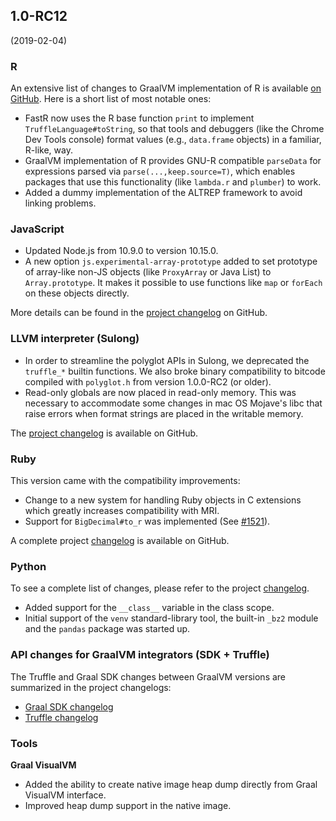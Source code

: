 ## 1.0-RC12
(2019-02-04)

### R
An extensive list of changes to GraalVM implementation of R is available [on GitHub](https://github.com/oracle/fastr/blob/master/CHANGELOG.md#10-rc-12). Here is a short list of most notable ones:

* FastR now uses the R base function `print` to implement `TruffleLanguage#toString`, so that tools and debuggers (like the Chrome Dev Tools console) format values (e.g., `data.frame` objects) in a familiar, R-like, way.
* GraalVM implementation of R provides GNU-R compatible `parseData` for expressions parsed via `parse(...,keep.source=T)`, which enables packages that use this functionality (like `lambda.r` and `plumber`) to work.
* Added a dummy implementation of the ALTREP framework to avoid linking problems.

### JavaScript
* Updated Node.js from 10.9.0 to version 10.15.0.
* A new option `js.experimental-array-prototype` added to set prototype of array-like non-JS objects (like `ProxyArray` or Java List) to `Array.prototype`. It makes it possible to use functions like `map` or `forEach` on these objects directly.

More details can be found in the [project changelog](https://github.com/graalvm/graaljs/blob/master/CHANGELOG.md#version-100-rc12) on GitHub.

### LLVM interpreter (Sulong)
* In order to streamline the polyglot APIs in Sulong, we deprecated the `truffle_*` builtin functions. We also broke binary compatibility to bitcode compiled with `polyglot.h` from version 1.0.0-RC2 (or older).
* Read-only globals are now placed in read-only memory. This was necessary to accommodate some changes in mac OS Mojave's libc that raise errors when format strings are placed in the writable memory.

The [project changelog](https://github.com/oracle/graal/blob/master/sulong/CHANGELOG.md#version-100-rc12) is available on GitHub.

### Ruby
This version came with the compatibility improvements:

* Change to a new system for handling Ruby objects in C extensions which greatly increases compatibility with MRI.
* Support for `BigDecimal#to_r` was implemented (See [#1521](https://github.com/oracle/truffleruby/issues/1521)).

A complete project [changelog](https://github.com/oracle/truffleruby/blob/master/CHANGELOG.md#10-rc-12) is available on GitHub.

### Python
To see a complete list of changes, please refer to the project [changelog](https://github.com/graalvm/graalpython/blob/master/CHANGELOG.md#version-100-rc12).

* Added support for the `__class__` variable in the class scope.
* Initial support of the `venv` standard-library tool, the built-in `_bz2` module and the `pandas` package was started up.

### API changes for GraalVM integrators (SDK + Truffle)
The Truffle and Graal SDK changes between GraalVM versions are summarized in the project changelogs:

- [Graal SDK changelog](https://github.com/oracle/graal/blob/master/sdk/CHANGELOG.md#graal-sdk-changelog)
- [Truffle changelog](https://github.com/oracle/graal/blob/master/truffle/CHANGELOG.md#version-100-rc12)

### Tools
**Graal VisualVM**

* Added the ability to create native image heap dump directly from Graal VisualVM interface.
* Improved heap dump support in the native image.
